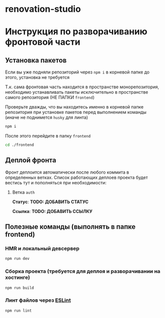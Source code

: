 # renovation-studio
# Инструкция по разворачиванию фронтовой части

## Установка пакетов 

Если вы уже подняли репозиторий через `npm i` в корневой папке до этого, установка не требуется

Т.к. сама фронтовая часть находится в пространстве монорепозитория, необходимо устанавливать пакеты исключительно в пространстве самого репозитория (НЕ ПАПКИ `frontend`)

Проверьте дважды, что вы находитесь именно в корневой папке репозитория при установке пакетов перед выполнением команды (иначе не поднимется `husky` для линта)  

```sh
npm i
```

После этого перейдите в папку `frontend`

```sh
cd ./frontend
```

## Деплой фронта

Фронт деплоится автоматически после любого коммита в определенных ветках. Список работающих деплоев проекта будет вестись тут и пополняться при необходимости:

1. Ветка `auth`

    **Статус**: __TODO: ДОБАВИТЬ СТАТУС__

    **Ссылка**: __TODO: ДОБАВИТЬ ССЫЛКУ__

## Полезные команды (выполнять в папке frontend)

### HMR и локальный девсервер

```sh
npm run dev
```

### Сборка проекта (требуется для деплоя и разворачивании на хостинге)

```sh
npm run build
```

### Линт файлов через [ESLint](https://eslint.org/)

```sh
npm run lint
```

